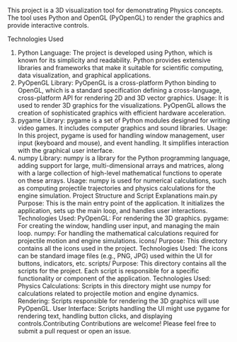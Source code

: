 This project is a 3D visualization tool for demonstrating Physics concepts. The tool uses Python and OpenGL (PyOpenGL) to render the graphics and provide interactive controls.


Technologies Used
1. Python
Language: The project is developed using Python, which is known for its simplicity and readability. Python provides extensive libraries and frameworks that make it suitable for scientific computing, data visualization, and graphical applications.
2. PyOpenGL
Library: PyOpenGL is a cross-platform Python binding to OpenGL, which is a standard specification defining a cross-language, cross-platform API for rendering 2D and 3D vector graphics.
Usage: It is used to render 3D graphics for the visualizations. PyOpenGL allows the creation of sophisticated graphics with efficient hardware acceleration.
3. pygame
Library: pygame is a set of Python modules designed for writing video games. It includes computer graphics and sound libraries.
Usage: In this project, pygame is used for handling window management, user input (keyboard and mouse), and event handling. It simplifies interaction with the graphical user interface.
4. numpy
Library: numpy is a library for the Python programming language, adding support for large, multi-dimensional arrays and matrices, along with a large collection of high-level mathematical functions to operate on these arrays.
Usage: numpy is used for numerical calculations, such as computing projectile trajectories and physics calculations for the engine simulation.
Project Structure and Script Explanations
main.py
Purpose: This is the main entry point of the application. It initializes the application, sets up the main loop, and handles user interactions.
Technologies Used:
PyOpenGL: For rendering the 3D graphics.
pygame: For creating the window, handling user input, and managing the main loop.
numpy: For handling the mathematical calculations required for projectile motion and engine simulations.
icons/
Purpose: This directory contains all the icons used in the project.
Technologies Used: The icons can be standard image files (e.g., PNG, JPG) used within the UI for buttons, indicators, etc.
scripts/
Purpose: This directory contains all the scripts for the project. Each script is responsible for a specific functionality or component of the application.
Technologies Used:
Physics Calculations: Scripts in this directory might use numpy for calculations related to projectile motion and engine dynamics.
Rendering: Scripts responsible for rendering the 3D graphics will use PyOpenGL.
User Interface: Scripts handling the UI might use pygame for rendering text, handling button clicks, and displaying controls.Contributing
Contributions are welcome! Please feel free to submit a pull request or open an issue.
